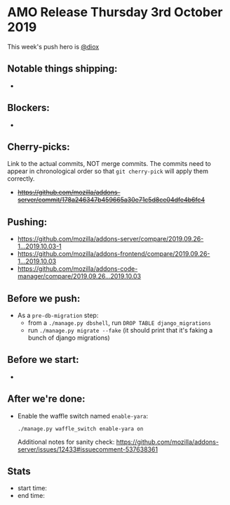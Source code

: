 # AMO Release Thursday 3rd October 2019

This week's push hero is [@diox](https://github.com/diox)

## Notable things shipping:

*

## Blockers:

*

## Cherry-picks:

Link to the actual commits, NOT merge commits. The commits need to appear
in chronological order so that `git cherry-pick` will apply them correctly.

* ~~https://github.com/mozilla/addons-server/commit/178a246347b459665a30e71c5d8ce04dfe4b6fc4~~

## Pushing:

* https://github.com/mozilla/addons-server/compare/2019.09.26-1...2019.10.03-1
* https://github.com/mozilla/addons-frontend/compare/2019.09.26-1...2019.10.03
* https://github.com/mozilla/addons-code-manager/compare/2019.09.26...2019.10.03


## Before we push:

* As a `pre-db-migration` step:
  * from a `./manage.py dbshell`, run `DROP TABLE django_migrations`
  * run `./manage.py migrate --fake` (it should print that it's faking a bunch of django migrations)

## Before we start:

*

## After we're done:

* Enable the waffle switch named `enable-yara`:

      ./manage.py waffle_switch enable-yara on

  Additional notes for sanity check: https://github.com/mozilla/addons-server/issues/12433#issuecomment-537638361

## Stats

* start time:
* end time:
